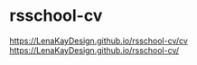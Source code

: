 # rsschool-cv
https://LenaKayDesign.github.io/rsschool-cv/cv
https://LenaKayDesign.github.io/rsschool-cv/
